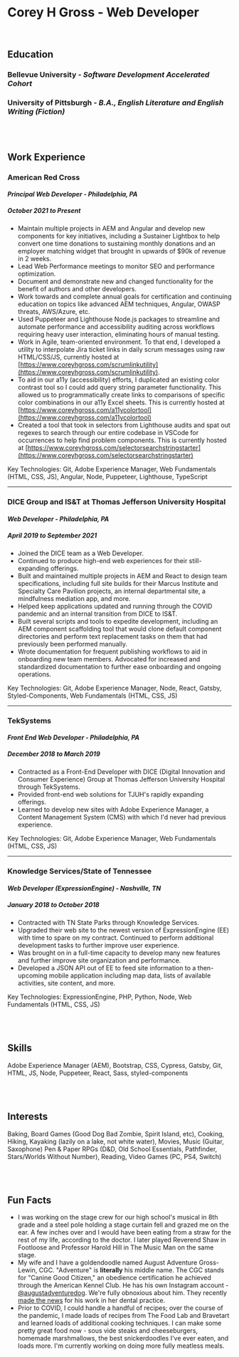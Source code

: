 <!--
This is a Markdown file best viewed in a Markdown viewer like VS Code or on my
GitHub at https://github.com/coggro/resume. I sent it this way because your
file formats did not include MD files and it doesn't adapt nicely to PDF, but
it's an information-dense and developer-forward resume format.
-->

# Corey H Gross - Web Developer

<br />

## Education

### **Bellevue University** - _Software Development Accelerated Cohort_

### **University of Pittsburgh** - _B.A., English Literature and English Writing (Fiction)_

<br /><br />

## Work Experience

### American Red Cross

#### _Principal Web Developer - Philadelphia, PA_

##### _October 2021 to Present_

- Maintain multiple projects in AEM and Angular and develop new components for key initiatives, including a Sustainer Lightbox to help convert one time donations to sustaining monthly donations and an employer matching widget that brought in upwards of $90k of revenue in 2 weeks.
- Lead Web Performance meetings to monitor SEO and performance optimization.
- Document and demonstrate new and changed functionality for the benefit of authors and other developers.
- Work towards and complete annual goals for certification and continuing education on topics like advanced AEM techniques, Angular, OWASP threats, AWS/Azure, etc.
- Used Puppeteer and Lighthouse Node.js packages to streamline and automate performance and accessibility auditing across workflows requiring heavy user interaction, eliminating hours of manual testing.
- Work in Agile, team-oriented environment. To that end, I developed a utility to interpolate Jira ticket links in daily scrum messages using raw HTML/CSS/JS, currently hosted at [https://www.coreyhgross.com/scrumlinkutility](https://www.coreyhgross.com/scrumlinkutility).
- To aid in our a11y (accessibility) efforts, I duplicated an existing color contrast tool so I could add query string parameter functionality. This allowed us to programmatically create links to comparisons of specific color combinations in our a11y Excel sheets. This is currently hosted at [https://www.coreyhgross.com/a11ycolortool](https://www.coreyhgross.com/a11ycolortool)
- Created a tool that took in selectors from Lighthouse audits and spat out regexes to search through our entire codebase in VSCode for occurrences to help find problem components. This is currently hosted at [https://www.coreyhgross.com/selectorsearchstringstarter](https://www.coreyhgross.com/selectorsearchstringstarter)

Key Technologies: Git, Adobe Experience Manager, Web Fundamentals (HTML, CSS, JS), Angular, Node, Puppeteer, Lighthouse, TypeScript

---

### DICE Group and IS&T at Thomas Jefferson University Hospital

#### _Web Developer - Philadelphia, PA_

##### _April 2019 to September 2021_

- Joined the DICE team as a Web Developer.
- Continued to produce high-end web experiences for their still-expanding offerings.
- Built and maintained multiple projects in AEM and React to design team specifications, including full site builds for their Marcus Institute and Specialty Care Pavilion projects, an internal departmental site, a mindfulness mediation app, and more.
- Helped keep applications updated and running through the COVID pandemic and an internal transition from DICE to IS&T.
- Built several scripts and tools to expedite development, including an AEM component scaffolding tool that would clone default component directories and perform text replacement tasks on them that had previously been performed manually.
- Wrote documentation for frequent publishing workflows to aid in onboarding new team members. Advocated for increased and standardized documentation to further ease onboarding and ongoing operations.

Key Technologies: Git, Adobe Experience Manager, Node, React, Gatsby, Styled-Components, Web Fundamentals (HTML, CSS, JS)

---

### TekSystems

#### _Front End Web Developer - Philadelphia, PA_

##### _December 2018 to March 2019_

- Contracted as a Front-End Developer with DICE (Digital Innovation and Consumer Experience) Group at Thomas Jefferson University Hospital through TekSystems.
- Provided front-end web solutions for TJUH's rapidly expanding offerings.
- Learned to develop new sites with Adobe Experience Manager, a Content Management System (CMS) with which I'd never had previous experience.

Key Technologies: Git, Adobe Experience Manager, Web Fundamentals (HTML, CSS, JS)

---

### Knowledge Services/State of Tennessee

#### _Web Developer (ExpressionEngine) - Nashville, TN_

##### _January 2018 to October 2018_

- Contracted with TN State Parks through Knowledge Services.
- Upgraded their web site to the newest version of ExpressionEngine (EE) with time to spare on my contract. Continued to perform additional development tasks to further improve user experience.
- Was brought on in a full-time capacity to develop many new features and further improve site organization and performance.
- Developed a JSON API out of EE to feed site information to a then-upcoming mobile application including map data, lists of available activities, site content, and more.

Key Technologies: ExpressionEngine, PHP, Python, Node, Web Fundamentals (HTML, CSS, JS)

<br /><br />

## Skills

Adobe Experience Manager (AEM),
Bootstrap,
CSS,
Cypress,
Gatsby,
Git,
HTML,
JS,
Node,
Puppeteer,
React,
Sass,
styled-components

<br /><br />

## Interests

Baking,
Board Games (Good Dog Bad Zombie, Spirit Island, etc),
Cooking,
Hiking,
Kayaking (lazily on a lake, not white water),
Movies,
Music (Guitar, Saxophone)
Pen & Paper RPGs (D&D, Old School Essentials, Pathfinder, Stars/Worlds Without Number),
Reading,
Video Games (PC, PS4, Switch)

<br /><br />

## Fun Facts

- I was working on the stage crew for our high school's musical in 8th grade and a steel pole holding a stage curtain fell and grazed me on the ear. A few inches over and I would have been eating from a straw for the rest of my life, according to the doctor. I later played Reverend Shaw in Footloose and Professor Harold Hill in The Music Man on the same stage.
- My wife and I have a goldendoodle named August Adventure Gross-Lewin, CGC. "Adventure" is **literally** his middle name. The CGC stands for "Canine Good Citizen," an obedience certification he achieved through the American Kennel Club. He has his own Instagram account - [@augustadventuredog](https://www.instagram.com/augustadventuredog/). We're fully obnoxious about him. They recently [made the news](https://6abc.com/philly-proud-dentist-therapy-dog-service/13930815/) for his work in her dental practice.
- Prior to COVID, I could handle a handful of recipes; over the course of the pandemic, I made loads of recipes from The Food Lab and Bravetart and learned loads of additional cooking techniques. I can make some pretty great food now - sous vide steaks and cheeseburgers, homemade marshmallows, the best snickerdoodles I've ever eaten, and loads more. I'm currently working on doing more fully meatless meals.
